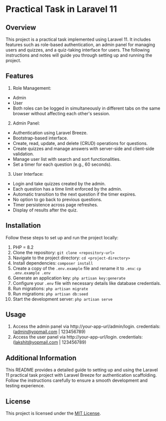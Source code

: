 # Practical Task in Laravel 11

## Overview
This project is a practical task implemented using Laravel 11. It includes features such as role-based authentication, an admin panel for managing users and quizzes, and a quiz-taking interface for users. The following instructions and notes will guide you through setting up and running the project.

## Features

1. Role Management:

- Admin
- User
- Both roles can be logged in simultaneously in different tabs on the same browser without affecting each other's session.

2. Admin Panel:

- Authentication using Laravel Breeze.
- Bootstrap-based interface.
- Create, read, update, and delete (CRUD) operations for questions.
- Create quizzes and manage answers with server-side and client-side validation.
- Manage user list with search and sort functionalities.
- Set a timer for each question (e.g., 60 seconds).

3. User Interface:

- Login and take quizzes created by the admin.
- Each question has a time limit enforced by the admin.
- Automatic transition to the next question if the timer expires.
- No option to go back to previous questions.
- Timer persistence across page refreshes.
- Display of results after the quiz.

## Installation

Follow these steps to set up and run the project locally:

1. PHP = 8.2
2. Clone the repository: `git clone <repository-url>`
3. Navigate to the project directory: `cd <project-directory>`
4. Install dependencies: `composer install`
5. Create a copy of the `.env.example` file and rename it to `.env`: `cp .env.example .env`
6. Generate an application key: `php artisan key:generate`
7. Configure your `.env` file with necessary details like database credentials.
8. Run migrations: `php artisan migrate`
9. Run migrations: `php artisan db:seed`
10. Start the development server: `php artisan serve`

## Usage

1. Access the admin panel via http://your-app-url/admin/login. credentials: (admin@yopmail.com | 123456789)
2. Access the user panel via http://your-app-url/login. credentials: (lakshit@yopmail.com | 123456789)

## Additional Information

This README provides a detailed guide to setting up and using the Laravel 11 practical task project with Laravel Breeze for authentication scaffolding. Follow the instructions carefully to ensure a smooth development and testing experience.

## License

This project is licensed under the [MIT License](LICENSE).
